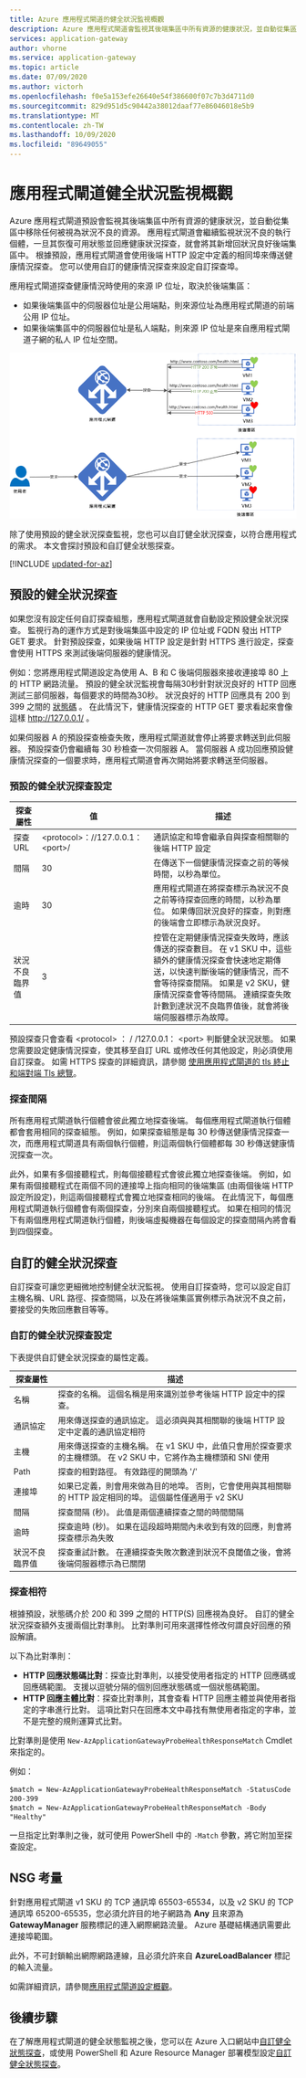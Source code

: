 ```yaml
---
title: Azure 應用程式閘道的健全狀況監視概觀
description: Azure 應用程式閘道會監視其後端集區中所有資源的健康狀況，並自動從集區中移除任何被視為狀況不良的資源。
services: application-gateway
author: vhorne
ms.service: application-gateway
ms.topic: article
ms.date: 07/09/2020
ms.author: victorh
ms.openlocfilehash: f0e5a153efe26640e54f386600f07c7b3d4711d0
ms.sourcegitcommit: 829d951d5c90442a38012daaf77e86046018e5b9
ms.translationtype: MT
ms.contentlocale: zh-TW
ms.lasthandoff: 10/09/2020
ms.locfileid: "89649055"
---
```

# <a name="application-gateway-health-monitoring-overview"></a>應用程式閘道健全狀況監視概觀

Azure 應用程式閘道預設會監視其後端集區中所有資源的健康狀況，並自動從集區中移除任何被視為狀況不良的資源。 應用程式閘道會繼續監視狀況不良的執行個體，一旦其恢復可用狀態並回應健康狀況探查，就會將其新增回狀況良好後端集區中。 根據預設，應用程式閘道會使用後端 HTTP 設定中定義的相同埠來傳送健康情況探查。 您可以使用自訂的健康情況探查來設定自訂探查埠。

應用程式閘道探查健康情況時使用的來源 IP 位址，取決於後端集區：
 
- 如果後端集區中的伺服器位址是公用端點，則來源位址為應用程式閘道的前端公用 IP 位址。
- 如果後端集區中的伺服器位址是私人端點，則來源 IP 位址是來自應用程式閘道子網的私人 IP 位址空間。

![應用程式閘道探查範例][1]

除了使用預設的健全狀況探查監視，您也可以自訂健全狀況探查，以符合應用程式的需求。 本文會探討預設和自訂健全狀態探查。

[!INCLUDE [updated-for-az](../../includes/updated-for-az.md)]

## <a name="default-health-probe"></a>預設的健全狀況探查

如果您沒有設定任何自訂探查組態，應用程式閘道就會自動設定預設健全狀況探查。 監視行為的運作方式是對後端集區中設定的 IP 位址或 FQDN 發出 HTTP GET 要求。 針對預設探查，如果後端 HTTP 設定是針對 HTTPS 進行設定，探查會使用 HTTPS 來測試後端伺服器的健康情況。

例如：您將應用程式閘道設定為使用 A、B 和 C 後端伺服器來接收連接埠 80 上的 HTTP 網路流量。 預設的健全狀況監視會每隔30秒針對狀況良好的 HTTP 回應測試三部伺服器，每個要求的時間為30秒。 狀況良好的 HTTP 回應具有 200 到 399 之間的 [狀態碼](https://msdn.microsoft.com/library/aa287675.aspx) 。 在此情況下，健康情況探查的 HTTP GET 要求看起來會像這樣 http://127.0.0.1/ 。

如果伺服器 A 的預設探查檢查失敗，應用程式閘道就會停止將要求轉送到此伺服器。 預設探查仍會繼續每 30 秒檢查一次伺服器 A。 當伺服器 A 成功回應預設健康情況探查的一個要求時，應用程式閘道會再次開始將要求轉送至伺服器。

### <a name="default-health-probe-settings"></a>預設的健全狀況探查設定

| 探查屬性 | 值 | 描述 |
| --- | --- | --- |
| 探查 URL |\<protocol\>：//127.0.0.1：\<port\>/ |通訊協定和埠會繼承自與探查相關聯的後端 HTTP 設定 |
| 間隔 |30 |在傳送下一個健康情況探查之前的等候時間，以秒為單位。|
| 逾時 |30 |應用程式閘道在將探查標示為狀況不良之前等待探查回應的時間，以秒為單位。 如果傳回狀況良好的探查，則對應的後端會立即標示為狀況良好。|
| 狀況不良臨界值 |3 |控管在定期健康情況探查失敗時，應該傳送的探查數目。 在 v1 SKU 中，這些額外的健康情況探查會快速地定期傳送，以快速判斷後端的健康情況，而不會等待探查間隔。 如果是 v2 SKU，健康情況探查會等待間隔。 連續探查失敗計數到達狀況不良臨界值後，就會將後端伺服器標示為故障。 |

預設探查只會查看 \<protocol\> ： \/ /127.0.0.1： \<port\> 判斷健全狀況狀態。 如果您需要設定健康情況探查，使其移至自訂 URL 或修改任何其他設定，則必須使用自訂探查。 如需 HTTPS 探查的詳細資訊，請參閱 [使用應用程式閘道的 tls 終止和端對端 Tls 總覽](ssl-overview.md#for-probe-traffic)。

### <a name="probe-intervals"></a>探查間隔

所有應用程式閘道執行個體會彼此獨立地探查後端。 每個應用程式閘道執行個體都會套用相同的探查組態。 例如，如果探查組態是每 30 秒傳送健康情況探查一次，而應用程式閘道具有兩個執行個體，則這兩個執行個體都每 30 秒傳送健康情況探查一次。

此外，如果有多個接聽程式，則每個接聽程式會彼此獨立地探查後端。 例如，如果有兩個接聽程式在兩個不同的連接埠上指向相同的後端集區 (由兩個後端 HTTP 設定所設定)，則這兩個接聽程式會獨立地探查相同的後端。 在此情況下，每個應用程式閘道執行個體會有兩個探查，分別來自兩個接聽程式。 如果在相同的情況下有兩個應用程式閘道執行個體，則後端虛擬機器在每個設定的探查間隔內將會看到四個探查。

## <a name="custom-health-probe"></a>自訂的健全狀況探查

自訂探查可讓您更細微地控制健全狀況監視。 使用自訂探查時，您可以設定自訂主機名稱、URL 路徑、探查間隔，以及在將後端集區實例標示為狀況不良之前，要接受的失敗回應數目等等。

### <a name="custom-health-probe-settings"></a>自訂的健全狀況探查設定

下表提供自訂健全狀況探查的屬性定義。

| 探查屬性 | 描述 |
| --- | --- |
| 名稱 |探查的名稱。 這個名稱是用來識別並參考後端 HTTP 設定中的探查。 |
| 通訊協定 |用來傳送探查的通訊協定。 這必須與與其相關聯的後端 HTTP 設定中定義的通訊協定相符|
| 主機 |用來傳送探查的主機名稱。 在 v1 SKU 中，此值只會用於探查要求的主機標頭。 在 v2 SKU 中，它將作為主機標頭和 SNI 使用 |
| Path |探查的相對路徑。 有效路徑的開頭為 '/' |
| 連接埠 |如果已定義，則會用來做為目的地埠。 否則，它會使用與其相關聯的 HTTP 設定相同的埠。 這個屬性僅適用于 v2 SKU
| 間隔 |探查間隔 (秒)。 此值是兩個連續探查之間的時間間隔 |
| 逾時 |探查逾時 (秒)。 如果在這段超時期間內未收到有效的回應，則會將探查標示為失敗  |
| 狀況不良臨界值 |探查重試計數。 在連續探查失敗次數達到狀況不良閾值之後，會將後端伺服器標示為已關閉 |

### <a name="probe-matching"></a>探查相符

根據預設，狀態碼介於 200 和 399 之間的 HTTP(S) 回應視為良好。 自訂的健全狀況探查額外支援兩個比對準則。 比對準則可用來選擇性修改何謂良好回應的預設解讀。

以下為比對準則： 

- **HTTP 回應狀態碼比對**：探查比對準則，以接受使用者指定的 HTTP 回應碼或回應碼範圍。 支援以逗號分隔的個別回應狀態碼或一個狀態碼範圍。
- **HTTP 回應主體比對**：探查比對準則，其會查看 HTTP 回應主體並與使用者指定的字串進行比對。 這項比對只在回應本文中尋找有無使用者指定的字串，並不是完整的規則運算式比對。

比對準則是使用 `New-AzApplicationGatewayProbeHealthResponseMatch` Cmdlet 來指定的。

例如：

```azurepowershell
$match = New-AzApplicationGatewayProbeHealthResponseMatch -StatusCode 200-399
$match = New-AzApplicationGatewayProbeHealthResponseMatch -Body "Healthy"
```
一旦指定比對準則之後，就可使用 PowerShell 中的 `-Match` 參數，將它附加至探查設定。

## <a name="nsg-considerations"></a>NSG 考量

針對應用程式閘道 v1 SKU 的 TCP 通訊埠 65503-65534，以及 v2 SKU 的 TCP 通訊埠 65200-65535，您必須允許目的地子網路為 **Any** 且來源為 **GatewayManager** 服務標記的連入網際網路流量。 Azure 基礎結構通訊需要此連接埠範圍。

此外，不可封鎖輸出網際網路連線，且必須允許來自 **AzureLoadBalancer** 標記的輸入流量。

如需詳細資訊，請參閱[應用程式閘道設定概觀](configuration-infrastructure.md#network-security-groups)。

## <a name="next-steps"></a>後續步驟
在了解應用程式閘道的健全狀態監視之後，您可以在 Azure 入口網站中[自訂健全狀態探查](application-gateway-create-probe-portal.md)，或使用 PowerShell 和 Azure Resource Manager 部署模型設定[自訂健全狀態探查](application-gateway-create-probe-ps.md)。

[1]: ./media/application-gateway-probe-overview/appgatewayprobe.png
